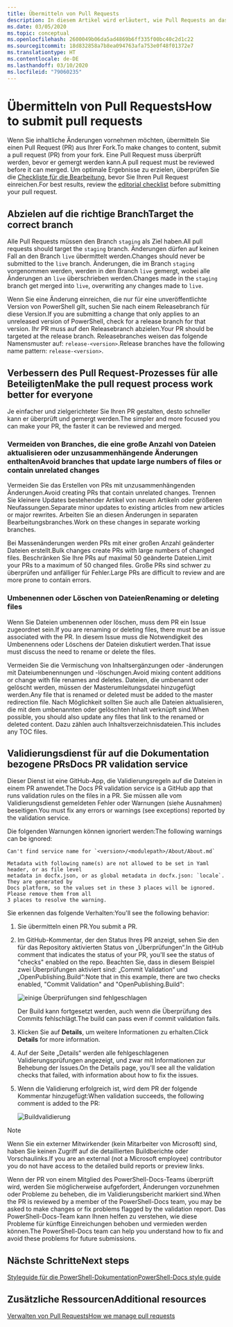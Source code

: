 ```yaml
---
title: Übermitteln von Pull Requests
description: In diesem Artikel wird erläutert, wie Pull Requests an das PowerShell-Docs-Team übermittelt werden.
ms.date: 03/05/2020
ms.topic: conceptual
ms.openlocfilehash: 2600049b06da5ad4869b6ff335f00bc40c2d1c22
ms.sourcegitcommit: 18d832858a7b8ea094763afa753e0f48f01372e7
ms.translationtype: HT
ms.contentlocale: de-DE
ms.lasthandoff: 03/10/2020
ms.locfileid: "79060235"
---
```

# <a name="how-to-submit-pull-requests"></a><span data-ttu-id="18835-103">Übermitteln von Pull Requests</span><span class="sxs-lookup"><span data-stu-id="18835-103">How to submit pull requests</span></span>

<span data-ttu-id="18835-104">Wenn Sie inhaltliche Änderungen vornehmen möchten, übermitteln Sie einen Pull Request (PR) aus Ihrer Fork.</span><span class="sxs-lookup"><span data-stu-id="18835-104">To make changes to content, submit a pull request (PR) from your fork.</span></span> <span data-ttu-id="18835-105">Eine Pull Request muss überprüft werden, bevor er gemergt werden kann.</span><span class="sxs-lookup"><span data-stu-id="18835-105">A pull request must be reviewed before it can merged.</span></span> <span data-ttu-id="18835-106">Um optimale Ergebnisse zu erzielen, überprüfen Sie die [Checkliste für die Bearbeitung](editorial-checklist.md), bevor Sie Ihren Pull Request einreichen.</span><span class="sxs-lookup"><span data-stu-id="18835-106">For best results, review the [editorial checklist](editorial-checklist.md) before submitting your pull request.</span></span>

## <a name="target-the-correct-branch"></a><span data-ttu-id="18835-107">Abzielen auf die richtige Branch</span><span class="sxs-lookup"><span data-stu-id="18835-107">Target the correct branch</span></span>

<span data-ttu-id="18835-108">Alle Pull Requests müssen den Branch `staging` als Ziel haben.</span><span class="sxs-lookup"><span data-stu-id="18835-108">All pull requests should target the `staging` branch.</span></span> <span data-ttu-id="18835-109">Änderungen dürfen auf keinen Fall an den Branch `live` übermittelt werden.</span><span class="sxs-lookup"><span data-stu-id="18835-109">Changes should never be submitted to the `live` branch.</span></span> <span data-ttu-id="18835-110">Änderungen, die im Branch `staging` vorgenommen werden, werden in den Branch `live` gemergt, wobei alle Änderungen an `live` überschrieben werden.</span><span class="sxs-lookup"><span data-stu-id="18835-110">Changes made in the `staging` branch get merged into `live`, overwriting any changes made to `live`.</span></span>

<span data-ttu-id="18835-111">Wenn Sie eine Änderung einreichen, die nur für eine unveröffentlichte Version von PowerShell gilt, suchen Sie nach einem Releasebranch für diese Version.</span><span class="sxs-lookup"><span data-stu-id="18835-111">If you are submitting a change that only applies to an unreleased version of PowerShell, check for a release branch for that version.</span></span> <span data-ttu-id="18835-112">Ihr PR muss auf den Releasebranch abzielen.</span><span class="sxs-lookup"><span data-stu-id="18835-112">Your PR should be targeted at the release branch.</span></span> <span data-ttu-id="18835-113">Releasebranches weisen das folgende Namensmuster auf: `release-<version>`.</span><span class="sxs-lookup"><span data-stu-id="18835-113">Release branches have the following name pattern: `release-<version>`.</span></span>

## <a name="make-the-pull-request-process-work-better-for-everyone"></a><span data-ttu-id="18835-114">Verbessern des Pull Request-Prozesses für alle Beteiligten</span><span class="sxs-lookup"><span data-stu-id="18835-114">Make the pull request process work better for everyone</span></span>

<span data-ttu-id="18835-115">Je einfacher und zielgerichteter Sie Ihren PR gestalten, desto schneller kann er überprüft und gemergt werden.</span><span class="sxs-lookup"><span data-stu-id="18835-115">The simpler and more focused you can make your PR, the faster it can be reviewed and merged.</span></span>

### <a name="avoid-branches-that-update-large-numbers-of-files-or-contain-unrelated-changes"></a><span data-ttu-id="18835-116">Vermeiden von Branches, die eine große Anzahl von Dateien aktualisieren oder unzusammenhängende Änderungen enthalten</span><span class="sxs-lookup"><span data-stu-id="18835-116">Avoid branches that update large numbers of files or contain unrelated changes</span></span>

<span data-ttu-id="18835-117">Vermeiden Sie das Erstellen von PRs mit unzusammenhängenden Änderungen.</span><span class="sxs-lookup"><span data-stu-id="18835-117">Avoid creating PRs that contain unrelated changes.</span></span> <span data-ttu-id="18835-118">Trennen Sie kleinere Updates bestehender Artikel von neuen Artikeln oder größeren Neufassungen.</span><span class="sxs-lookup"><span data-stu-id="18835-118">Separate minor updates to existing articles from new articles or major rewrites.</span></span> <span data-ttu-id="18835-119">Arbeiten Sie an diesen Änderungen in separaten Bearbeitungsbranches.</span><span class="sxs-lookup"><span data-stu-id="18835-119">Work on these changes in separate working branches.</span></span>

<span data-ttu-id="18835-120">Bei Massenänderungen werden PRs mit einer großen Anzahl geänderter Dateien erstellt.</span><span class="sxs-lookup"><span data-stu-id="18835-120">Bulk changes create PRs with large numbers of changed files.</span></span> <span data-ttu-id="18835-121">Beschränken Sie Ihre PRs auf maximal 50 geänderte Dateien.</span><span class="sxs-lookup"><span data-stu-id="18835-121">Limit your PRs to a maximum of 50 changed files.</span></span> <span data-ttu-id="18835-122">Große PRs sind schwer zu überprüfen und anfälliger für Fehler.</span><span class="sxs-lookup"><span data-stu-id="18835-122">Large PRs are difficult to review and are more prone to contain errors.</span></span>

### <a name="renaming-or-deleting-files"></a><span data-ttu-id="18835-123">Umbenennen oder Löschen von Dateien</span><span class="sxs-lookup"><span data-stu-id="18835-123">Renaming or deleting files</span></span>

<span data-ttu-id="18835-124">Wenn Sie Dateien umbenennen oder löschen, muss dem PR ein Issue zugeordnet sein.</span><span class="sxs-lookup"><span data-stu-id="18835-124">If you are renaming or deleting files, there must be an issue associated with the PR.</span></span> <span data-ttu-id="18835-125">In diesem Issue muss die Notwendigkeit des Umbenennens oder Löschens der Dateien diskutiert werden.</span><span class="sxs-lookup"><span data-stu-id="18835-125">That issue must discuss the need to rename or delete the files.</span></span>

<span data-ttu-id="18835-126">Vermeiden Sie die Vermischung von Inhaltsergänzungen oder -änderungen mit Dateiumbenennungen und -löschungen.</span><span class="sxs-lookup"><span data-stu-id="18835-126">Avoid mixing content additions or change with file renames and deletes.</span></span> <span data-ttu-id="18835-127">Dateien, die umbenannt oder gelöscht werden, müssen der Masterumleitungsdatei hinzugefügt werden.</span><span class="sxs-lookup"><span data-stu-id="18835-127">Any file that is renamed or deleted must be added to the master redirection file.</span></span> <span data-ttu-id="18835-128">Nach Möglichkeit sollten Sie auch alle Dateien aktualisieren, die mit dem umbenannten oder gelöschten Inhalt verknüpft sind.</span><span class="sxs-lookup"><span data-stu-id="18835-128">When possible, you should also update any files that link to the renamed or deleted content.</span></span> <span data-ttu-id="18835-129">Dazu zählen auch Inhaltsverzeichnisdateien.</span><span class="sxs-lookup"><span data-stu-id="18835-129">This includes any TOC files.</span></span>

## <a name="docs-pr-validation-service"></a><span data-ttu-id="18835-130">Validierungsdienst für auf die Dokumentation bezogene PRs</span><span class="sxs-lookup"><span data-stu-id="18835-130">Docs PR validation service</span></span>

<span data-ttu-id="18835-131">Dieser Dienst ist eine GitHub-App, die Validierungsregeln auf die Dateien in einem PR anwendet.</span><span class="sxs-lookup"><span data-stu-id="18835-131">The Docs PR validation service is a GitHub app that runs validation rules on the files in a PR.</span></span> <span data-ttu-id="18835-132">Sie müssen alle vom Validierungsdienst gemeldeten Fehler oder Warnungen (siehe Ausnahmen) beseitigen.</span><span class="sxs-lookup"><span data-stu-id="18835-132">You must fix any errors or warnings (see exceptions) reported by the validation service.</span></span>

<span data-ttu-id="18835-133">Die folgenden Warnungen können ignoriert werden:</span><span class="sxs-lookup"><span data-stu-id="18835-133">The following warnings can be ignored:</span></span>

```
Can't find service name for `<version>/<modulepath>/About/About.md`
```

```
Metadata with following name(s) are not allowed to be set in Yaml header, or as file level
metadata in docfx.json, or as global metadata in docfx.json: `locale`. They are generated by
Docs platform, so the values set in these 3 places will be ignored. Please remove them from all
3 places to resolve the warning.
```

<span data-ttu-id="18835-134">Sie erkennen das folgende Verhalten:</span><span class="sxs-lookup"><span data-stu-id="18835-134">You'll see the following behavior:</span></span>

1. <span data-ttu-id="18835-135">Sie übermitteln einen PR.</span><span class="sxs-lookup"><span data-stu-id="18835-135">You submit a PR.</span></span>
1. <span data-ttu-id="18835-136">Im GitHub-Kommentar, der den Status Ihres PR anzeigt, sehen Sie den für das Repository aktivierten Status von „Überprüfungen“.</span><span class="sxs-lookup"><span data-stu-id="18835-136">In the GitHub comment that indicates the status of your PR, you'll see the status of "checks" enabled on the repo.</span></span> <span data-ttu-id="18835-137">Beachten Sie, dass in diesem Beispiel zwei Überprüfungen aktiviert sind: „Commit Validation“ und „OpenPublishing.Build“:</span><span class="sxs-lookup"><span data-stu-id="18835-137">Note that in this example, there are two checks enabled, "Commit Validation" and "OpenPublishing.Build":</span></span>

   ![einige Überprüfungen sind fehlgeschlagen](media/pull-requests/validation-failed.png)

   <span data-ttu-id="18835-139">Der Build kann fortgesetzt werden, auch wenn die Überprüfung des Commits fehlschlägt.</span><span class="sxs-lookup"><span data-stu-id="18835-139">The build can pass even if commit validation fails.</span></span>

1. <span data-ttu-id="18835-140">Klicken Sie auf **Details**, um weitere Informationen zu erhalten.</span><span class="sxs-lookup"><span data-stu-id="18835-140">Click **Details** for more information.</span></span>
1. <span data-ttu-id="18835-141">Auf der Seite „Details“ werden alle fehlgeschlagenen Validierungsprüfungen angezeigt, und zwar mit Informationen zur Behebung der Issues.</span><span class="sxs-lookup"><span data-stu-id="18835-141">On the Details page, you'll see all the validation checks that failed, with information about how to fix the issues.</span></span>
1. <span data-ttu-id="18835-142">Wenn die Validierung erfolgreich ist, wird dem PR der folgende Kommentar hinzugefügt:</span><span class="sxs-lookup"><span data-stu-id="18835-142">When validation succeeds, the following comment is added to the PR:</span></span>

   ![Buildvalidierung](media/pull-requests/build-validation.png)

> [!NOTE]
> <span data-ttu-id="18835-144">Wenn Sie ein externer Mitwirkender (kein Mitarbeiter von Microsoft) sind, haben Sie keinen Zugriff auf die detaillierten Buildberichte oder Vorschaulinks.</span><span class="sxs-lookup"><span data-stu-id="18835-144">If you are an external (not a Microsoft employee) contributor you do not have access to the detailed build reports or preview links.</span></span>

<span data-ttu-id="18835-145">Wenn der PR von einem Mitglied des PowerShell-Docs-Teams überprüft wird, werden Sie möglicherweise aufgefordert, Änderungen vorzunehmen oder Probleme zu beheben, die im Validierungsbericht markiert sind.</span><span class="sxs-lookup"><span data-stu-id="18835-145">When the PR is reviewed by a member of the PowerShell-Docs team, you may be asked to make changes or fix problems flagged by the validation report.</span></span> <span data-ttu-id="18835-146">Das PowerShell-Docs-Team kann Ihnen helfen zu verstehen, wie diese Probleme für künftige Einreichungen behoben und vermieden werden können.</span><span class="sxs-lookup"><span data-stu-id="18835-146">The PowerShell-Docs team can help you understand how to fix and avoid these problems for future submissions.</span></span>

## <a name="next-steps"></a><span data-ttu-id="18835-147">Nächste Schritte</span><span class="sxs-lookup"><span data-stu-id="18835-147">Next steps</span></span>

[<span data-ttu-id="18835-148">Styleguide für die PowerShell-Dokumentation</span><span class="sxs-lookup"><span data-stu-id="18835-148">PowerShell-Docs style guide</span></span>](powershell-style-guide.md)

## <a name="additional-resources"></a><span data-ttu-id="18835-149">Zusätzliche Ressourcen</span><span class="sxs-lookup"><span data-stu-id="18835-149">Additional resources</span></span>

[<span data-ttu-id="18835-150">Verwalten von Pull Requests</span><span class="sxs-lookup"><span data-stu-id="18835-150">How we manage pull requests</span></span>](managing-pull-requests.md)
